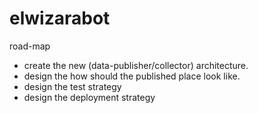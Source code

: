 # elwizarabot

road-map
- create the new (data-publisher/collector) architecture.
- design the how should the published place look like.
- design the test strategy
- design the deployment strategy 